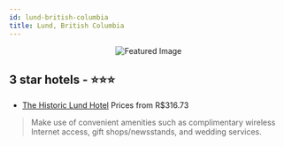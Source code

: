 ```yaml
---
id: lund-british-columbia
title: Lund, British Columbia
---
```


<center><img src="https://i.travelapi.com/hotels/3000000/2800000/2794200/2794151/1acc5a9e_z.jpg" alt="Featured Image" /></center>


##  3 star hotels - ⭐️⭐️⭐️

-    [The Historic Lund Hotel](https://us.hurb.com/hotels/lund/the-historic-lund-hotel-JNP-JP110352?cmp=18055) Prices from R$316.73
   > Make use of convenient amenities such as complimentary wireless Internet access, gift shops/newsstands, and wedding services.
